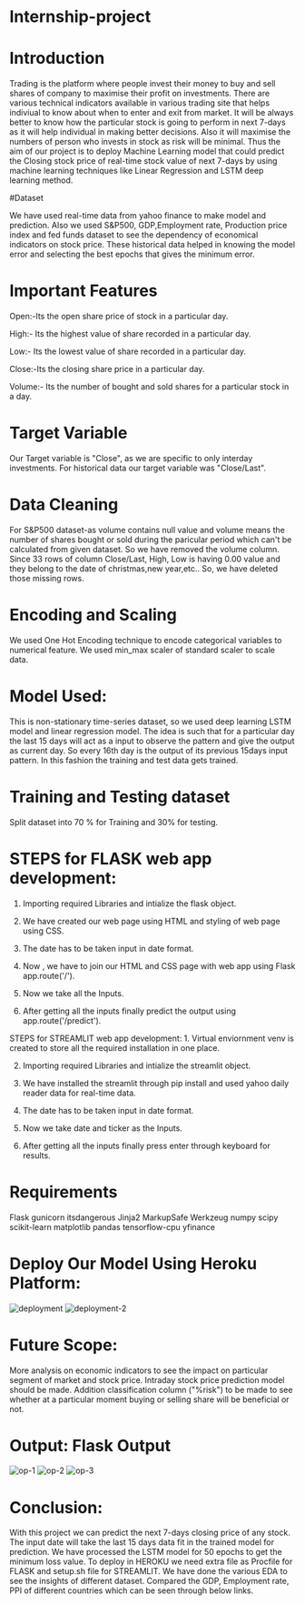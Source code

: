 # Internship-project
# Introduction

Trading is the platform where people invest their money to buy and sell shares of company to maximise their profit on investments. There are various technical indicators available in various trading site that helps indiviual to know about when to enter and exit from market. It will be always better to know how the particular stock is going to perform in next 7-days as it will help individual in making better decisions. Also it will maximise the numbers of person who invests in stock as risk will be minimal. Thus the aim of our project is to deploy Machine Learning model that could predict the Closing stock price of real-time stock value of next 7-days by using machine learning techniques like Linear Regression and LSTM deep learning method.

#Dataset

We have used real-time data from yahoo finance to make model and prediction. Also we used S&P500, GDP,Employment rate, Production price index and fed funds dataset to see the dependency of economical indicators on stock price. These historical data helped in knowing the model error and selecting the best epochs that gives the minimum error.

# Important Features

Open:-Its the open share price of stock in a particular day.

High:- Its the highest value of share recorded in a particular day.

Low:- Its the lowest value of share recorded in a particular day.

Close:-Its the closing share price in a particular day.

Volume:- Its the number of bought and sold shares for a particular stock in a day.

# Target Variable

Our Target variable is "Close", as we are specific to only interday investments. For historical data our target variable was "Close/Last".

# Data Cleaning

For S&P500 dataset-as volume contains null value and volume means the number of shares bought or sold during the paricular period which can't be calculated from given dataset. So we have removed the volume column. Since 33 rows of column Close/Last, High, Low is having 0.00 value and they belong to the date of christmas,new year,etc.. So, we have deleted those missing rows.

# Encoding and Scaling

We used One Hot Encoding technique to encode categorical variables to numerical feature. We used min_max scaler of standard scaler to scale data.

# Model Used:

This is non-stationary time-series dataset, so we used deep learning LSTM model and linear regression model. The idea is such that for a particular day the last 15 days will act as a input to observe the pattern and give the output as current day. So every 16th day is the output of its previous 15days input pattern. In this fashion the training and test data gets trained.

# Training and Testing dataset
Split dataset into 70 % for Training and 30% for testing.

# STEPS for FLASK web app development:

1. Importing required Libraries and intialize the flask object.

2. We have created our web page using HTML and styling of web page using CSS.

3. The date has to be taken input in date format.

4. Now , we have to join our HTML and CSS page with web app using Flask app.route('/').

5. Now we take all the Inputs.

6. After getting all the inputs finally predict the output using app.route('/predict').

STEPS for STREAMLIT web app development: 1. Virtual enviornment venv is created to store all the required installation in one place.

2. Importing required Libraries and intialize the streamlit object.

3. We have installed the streamlit through pip install and used yahoo daily reader data for real-time data.

4. The date has to be taken input in date format.

5. Now we take date and ticker as the Inputs.

6. After getting all the inputs finally press enter through keyboard for results.

# Requirements

Flask
gunicorn
itsdangerous
Jinja2
MarkupSafe
Werkzeug
numpy
scipy
scikit-learn
matplotlib
pandas
tensorflow-cpu
yfinance

# Deploy Our Model Using Heroku Platform:
![deployment](https://user-images.githubusercontent.com/93095512/211210451-795b3d6f-84b9-417d-be7b-de2df2726298.png)
![deployment-2](https://user-images.githubusercontent.com/93095512/211210457-41661bc1-cab5-467b-aff4-0a9a37f66474.png)


# Future Scope:
More analysis on economic indicators to see the impact on particular segment of market and stock price.
Intraday stock price prediction model should be made.
Addition classification column ("%risk") to be made to see whether at a particular moment buying or selling share will be beneficial or not.

# Output: Flask Output
![op-1](https://user-images.githubusercontent.com/93095512/211210526-8b44559e-6959-42c6-922f-5fa38c759771.png)
![op-2](https://user-images.githubusercontent.com/93095512/211210532-d009f531-9c60-44c6-8aaa-6a3d9c633b63.png)
![op-3](https://user-images.githubusercontent.com/93095512/211210534-34fc3616-c023-46fa-9a52-9a5a4daa2220.png)

# Conclusion:

With this project we can predict the next 7-days closing price of any stock. The input date will take the last 15 days data fit in the trained model for prediction. We have processed the LSTM model for 50 epochs to get the minimum loss value. To deploy in HEROKU we need extra file as Procfile for FLASK and setup.sh file for STREAMLIT. We have done the various EDA to see the insights of different dataset. Compared the GDP, Employment rate, PPI of different countries which can be seen through below links.









